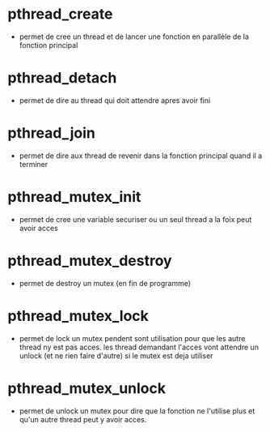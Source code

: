 # pthread_create

- permet de cree un thread et de lancer une fonction en parallèle de la fonction principal

# pthread_detach

- permet de dire au thread qui doit attendre apres avoir fini

# pthread_join

- permet de dire aux thread de revenir dans la fonction principal quand il a terminer

# pthread_mutex_init

- permet de cree une variable securiser ou un seul thread a la foix peut avoir acces

# pthread_mutex_destroy

- permet de destroy un mutex (en fin de programme)

# pthread_mutex_lock

- permet de lock un mutex pendent sont utilisation pour que les autre thread ny est pas acces.
	les thread demandant l'acces vont attendre un unlock (et ne rien faire d'autre) si le mutex est deja utiliser

# pthread_mutex_unlock

- permet de unlock un mutex pour dire que la fonction ne l'utilise plus et qu'un autre thread peut y avoir acces.

